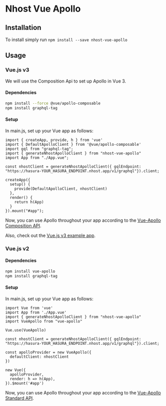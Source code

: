 # Nhost Vue Apollo

## Installation

To install simply run `npm install --save nhost-vue-apollo`

## Usage

### Vue.js v3

We will use the Composition Api to set up Apollo in Vue 3.

#### Dependencies ####

```bash
npm install --force @vue/apollo-composable
npm install graphql-tag
```

#### Setup ####

In main.js, set up your Vue app as follows:

```vue
import { createApp, provide, h } from 'vue'
import { DefaultApolloClient } from '@vue/apollo-composable'
import gql from "graphql-tag";
import { generateNhostApolloClient } from "nhost-vue-apollo"
import App from "./App.vue";

const nhostClient = generateNhostApolloClient({ gqlEndpoint: "https://hasura-YOUR_HASURA_ENDPOINT.nhost.app/v1/graphql"}).client;

createApp({
  setup() {
    provide(DefaultApolloClient, nhostClient)
  },
  render() {
    return h(App)
  }
}).mount("#app");
```

Now, you can use Apollo throughout your app according to the [Vue-Apollo Composition API](https://v4.apollo.vuejs.org/guide-composable/).

Also, check out the [Vue.js v3 example app](https://google.com).

### Vue.js v2

#### Dependencies ####

```bash
npm install vue-apollo
npm install graphql-tag
```

#### Setup ####

In main.js, set up your Vue app as follows:

```vue
import Vue from 'vue'
import App from './App.vue'
import { generateNhostApolloClient } from "nhost-vue-apollo"
import VueApollo from "vue-apollo"

Vue.use(VueApollo)

const nhostClient = generateNhostApolloClient({ gqlEndpoint: "https://hasura-YOUR_HASURA_ENDPOINT.nhost.app/v1/graphql"}).client;

const apolloProvider = new VueApollo({
  defaultClient: nhostClient
})

new Vue({
  apolloProvider,
  render: h => h(App),
}).$mount('#app')
```

Now, you can use Apollo throughout your app according to the [Vue-Apollo Standard API](https://apollo.vuejs.org/guide/).